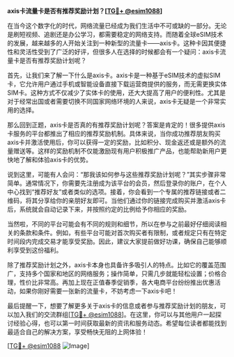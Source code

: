 **axis卡流量卡是否有推荐奖励计划？[[TG💪+ @esim1088](https://t.me/s/esim1088)]**

在当今这个数字化的时代，网络流量已经成为我们生活中不可或缺的一部分。无论是刷短视频、追剧还是办公学习，都需要稳定的网络支持。而随着全球eSIM技术的发展，越来越多的人开始关注到一种新型的流量卡——axis卡。这种卡因其便捷性和灵活性受到了广泛的好评，但很多人在选择的时候都会有一个疑问：axis卡流量卡是否有推荐奖励计划呢？

首先，让我们来了解一下什么是axis卡。axis卡是一种基于eSIM技术的虚拟SIM卡，它允许用户通过手机或智能设备直接下载运营商提供的服务，而无需更换实体SIM卡。这种方式不仅减少了实体卡的使用，还大大提高了用户的便利性。尤其是对于经常出国或者需要切换不同国家网络环境的人来说，axis卡无疑是一个非常实用的选择。

那么回到正题，axis卡是否真的有推荐奖励计划呢？答案是肯定的！很多提供axis卡服务的平台都推出了相应的推荐奖励机制。具体来说，当你成功推荐朋友购买axis卡并激活使用后，你可以获得一定的奖励，比如积分、现金返还或是额外的流量赠送等。这样的奖励机制不仅能激励现有用户积极推广产品，也能帮助新用户更快地了解和体验axis卡的优势。

说到这里，可能有人会问：“那我该如何参与这些推荐奖励计划呢？”其实步骤非常简单。通常情况下，你需要先注册成为该平台的会员，然后登录你的账户，在个人中心找到“推荐好友”或者类似的选项。接着，你会看到一个专属的推荐链接或者二维码，将其分享给你的亲朋好友即可。当他们通过你的链接完成购买并激活axis卡后，系统就会自动记录下来，并按照约定的比例给予你相应的奖励。

当然啦，不同的平台可能会有不同的规则和细节，所以在参与之前最好仔细阅读相关的条款和条件。例如，有些平台可能对首次购买者有限制，或者规定只有在特定时间段内完成交易才能享受奖励。因此，建议大家提前做好功课，确保自己能够顺利享受到这份福利。

除了推荐奖励计划之外，axis卡本身也具备许多吸引人的特点。比如它的覆盖范围广，支持多个国家和地区的网络服务；操作简单，只需几步就能轻松设置；价格合理，性价比非常高。再加上现在正值春季促销季，各大电商平台纷纷推出优惠活动，如果你刚好需要一张新的流量卡，不妨考虑一下axis卡吧！

最后提醒一下，想要了解更多关于axis卡的信息或者参与推荐奖励计划的朋友，可以加入我们的交流群组[[TG💪+ @esim1088](https://t.me/s/esim1088)]。在这里，你可以与其他用户一起探讨经验心得，也可以第一时间获取最新的资讯和服务动态。希望每位读者都能找到最适合自己的解决方案，享受畅快无阻的上网体验！

[[TG💪+ @esim1088](https://t.me/s/esim1088) ![Image](https://i.postimg.cc/4NQfJmqS/Snipaste-2025-05-13-00-14-12.png)]